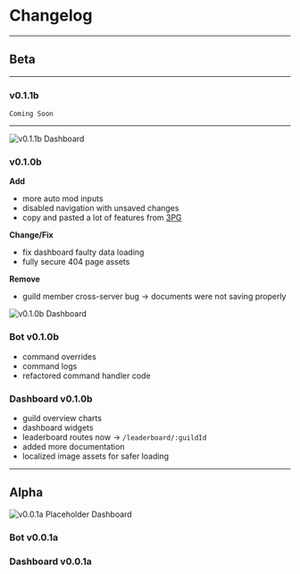# Changelog

---

## Beta

---

<!-- ![v0.1.2b Dashboard](assets/docs/img/dashboard-v0.1.2.png) -->

### v0.1.1b
`Coming Soon`

---

![v0.1.1b Dashboard](assets/docs/img/dashboard-v0.1.1.png)

### v0.1.0b

**Add**
- more auto mod inputs
- disabled navigation with unsaved changes
- copy and pasted a lot of features from [3PG](https://3pg.xyz)

**Change/Fix**
- fix dashboard faulty data loading
- fully secure 404 page assets

**Remove**
- guild member cross-server bug -> documents were not saving properly

![v0.1.0b Dashboard](assets/docs/img/dashboard-v0.1.0b.png)

### Bot v0.1.0b
- command overrides
- command logs
- refactored command handler code

### Dashboard v0.1.0b
- guild overview charts
- dashboard widgets
- leaderboard routes now -> `/leaderboard/:guildId`
- added more documentation
- localized image assets for safer loading

---

## Alpha

![v0.0.1a Placeholder Dashboard](assets/docs/img/dashboard-v0.0.1a.png)

### Bot v0.0.1a

### Dashboard v0.0.1a
